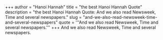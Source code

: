 +++
author = "Hanoi Hannah"
title = "the best Hanoi Hannah Quote"
description = "the best Hanoi Hannah Quote: And we also read Newsweek, Time and several newspapers."
slug = "and-we-also-read-newsweek-time-and-several-newspapers"
quote = '''And we also read Newsweek, Time and several newspapers.'''
+++
And we also read Newsweek, Time and several newspapers.
